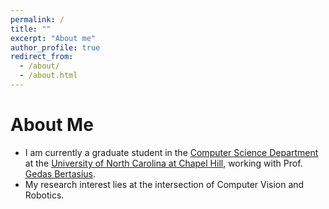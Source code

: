 ```yaml
---
permalink: /
title: ""
excerpt: "About me"
author_profile: true
redirect_from: 
  - /about/
  - /about.html
---
```


# About Me
* I am currently a graduate student in the [Computer Science Department](https://cs.unc.edu) at the [University of North Carolina at Chapel Hill](https://www.unc.edu), working with Prof. [Gedas Bertasius](https://www.gedasbertasius.com).
* My research interest lies at the intersection of Computer Vision and Robotics.
 
